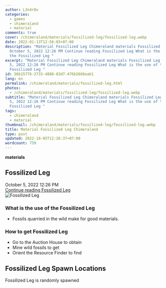 ```yaml
---
author: L3n4r0x
categories:
  - games
  - chimeraland
  - material
comments: true
cover: /chimeraland/materials/fossilized-leg/fossilized-leg.webp
date: 2022-01-13T12:56:03+07:00
description: "Material Fossilized Leg Chimeraland materials Fossilized Leg
  October 5, 2022 12:26 PM Continue reading Fossilized Leg What is the use of
  the Fossilized Leg "
excerpt: "Material Fossilized Leg Chimeraland materials Fossilized Leg October
  5, 2022 12:26 PM Continue reading Fossilized Leg What is the use of the
  Fossilized Leg "
id: 56b15776-2733-4888-83d7-476b2666eab1
lang: en
permalink: /chimeraland/materials/fossilized-leg.html
photos:
  - /chimeraland/materials/fossilized-leg/fossilized-leg.webp
subtitle: "Material Fossilized Leg Chimeraland materials Fossilized Leg October
  5, 2022 12:26 PM Continue reading Fossilized Leg What is the use of the
  Fossilized Leg "
tags:
  - chimeraland
  - material
thumbnail: /chimeraland/materials/fossilized-leg/fossilized-leg.webp
title: Material Fossilized Leg Chimeraland
type: post
updated: 2022-10-05T12:26:37+07:00
wordcount: 759
---
```


<link
  rel="stylesheet"
  href="https://rawcdn.githack.com/dimaslanjaka/Web-Manajemen/870a349/css/bootstrap-5-3-0-alpha3-wrapper.css"
/>
<section id="bootstrap-wrapper">
  <div data-bs-theme="dark">
    <div
      class="row g-0 border rounded overflow-hidden flex-md-row mb-4 shadow-sm position-relative bg-dark text-light"
    >
      <div class="col p-4 d-flex flex-column position-static">
        <strong class="d-inline-block mb-2 text-success">materials</strong>
        <h2 class="mb-0">Fossilized Leg</h2>
        <div class="mb-1 text-muted">October 5, 2022 12:26 PM</div>
        <a
          href="/chimeraland/materials/fossilized-leg.html"
          class="stretched-link d-none text-primary"
          >Continue reading Fossilized Leg</a
        >
      </div>
      <div class="col-auto d-none d-md-block d-lg-block">
        <img
          src="https://www.webmanajemen.com/chimeraland/materials/fossilized-leg/fossilized-leg.webp"
          alt="Fossilized Leg"
        />
      </div>
    </div>
    <div class="row">
      <div class="col-lg-6 col-12 mb-2">
        <div class="card">
          <div class="card-body">
            <h3 class="card-title">What is the use of the Fossilized Leg</h3>
            <div class="card-text">
              <ul>
                <li>Fossils quarried in the wild make for good materials.</li>
              </ul>
            </div>
          </div>
        </div>
      </div>
      <div class="col-lg-6 col-12 mb-2">
        <div class="card">
          <div class="card-body">
            <h3 class="card-title">How to get Fossilized Leg</h3>
            <div class="card-text">
              <ul>
                <li>Go to the Auction House to obtain</li>
                <li>Mine wild fossils to get</li>
                <li>Orient the Resource Finder to find</li>
              </ul>
            </div>
          </div>
        </div>
      </div>
      <div class="col-12 mb-2">
        <h2>Fossilized Leg Spawn Locations</h2>
        <p>Fossilized Leg is randomly spawned</p>
      </div>
    </div>
  </div>
</section>